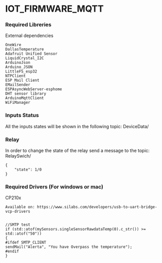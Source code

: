 # IOT_FIRMWARE_MQTT
 
### Required Libreries

External dependencies
```
OneWire
DallasTemperature
Adafruit Unified Sensor
LiquidCrystal_I2C
ArduinoJson
Arduino_JSON
LittleFS_esp32
NTPClient
ESP Mail Client
EMailSender
ESPAsyncWebServer-esphome
DHT sensor library
ArduinoMqttClient
WiFiManager
```

### Inputs Status
All the inputs states will be shown in the following topic: DeviceData/<chipId>

### Relay
In order to change the state of the relay send a message to the topic: RelaySwich/<DeviceID>

```
{
    "state": 1/0
}
```


### Required Drivers (For windows or mac)
CP210x 
```
Available on: https://www.silabs.com/developers/usb-to-uart-bridge-vcp-drivers
```

```

//SMTP test
if (std::atof(mySensors.singleSensorRawdataTemp(0).c_str()) >= std::atof("50"))
{
#ifdef SMTP_CLIENT
sendMail("Alerta", "You have Overpass the temperature");
#endif
}

```